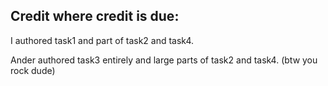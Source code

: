 ## Credit where credit is due:

I authored task1 and part of task2 and task4.

Ander authored task3 entirely and large parts of task2 and task4. (btw you rock dude)